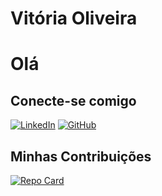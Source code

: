 # Vitória Oliveira
# Olá

## Conecte-se comigo
[![LinkedIn](https://img.shields.io/badge/LinkedIn-0077B5?style=for-the-badge&logo=linkedin&logoColor=white)](https://www.linkedin.com/in/vitóriaoliveira/)
[![GitHub](https://img.shields.io/badge/GitHub-100000?style=for-the-badge&logo=github&logoColor=white)](https://github.com/vickfontes)

## Minhas Contribuições
[![Repo Card](https://github-readme-stats.vercel.app/api/pin/?username=vickfontes&repo=dio-lab-open-source&bg_color=000&border_color=30A3DC&show_icons=true&icon_color=30A3DC&title_color=E94D5F&text_color=FFF)](https://github.com/SEUUSERNAME/SEUREPOSITORIO)